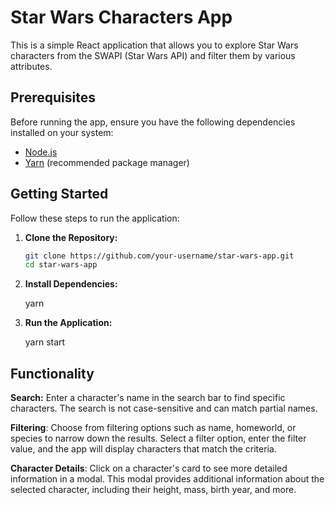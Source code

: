 # Star Wars Characters App

This is a simple React application that allows you to explore Star Wars characters from the SWAPI (Star Wars API) and filter them by various attributes.

## Prerequisites

Before running the app, ensure you have the following dependencies installed on your system:

- [Node.js](https://nodejs.org/)
- [Yarn](https://classic.yarnpkg.com/en/docs/install) (recommended package manager)

## Getting Started

Follow these steps to run the application:

1. **Clone the Repository:**

   ```bash
   git clone https://github.com/your-username/star-wars-app.git
   cd star-wars-app
2. **Install Dependencies:**

      yarn
3. **Run the Application:**

      yarn start

## Functionality
**Search:** Enter a character's name in the search bar to find specific characters. The search is not case-sensitive and can match partial names.

**Filtering**: Choose from filtering options such as name, homeworld, or species to narrow down the results. Select a filter option, enter the filter value, and the app will display characters that match the criteria.

**Character Details**: Click on a character's card to see more detailed information in a modal. This modal provides additional information about the selected character, including their height, mass, birth year, and more.


